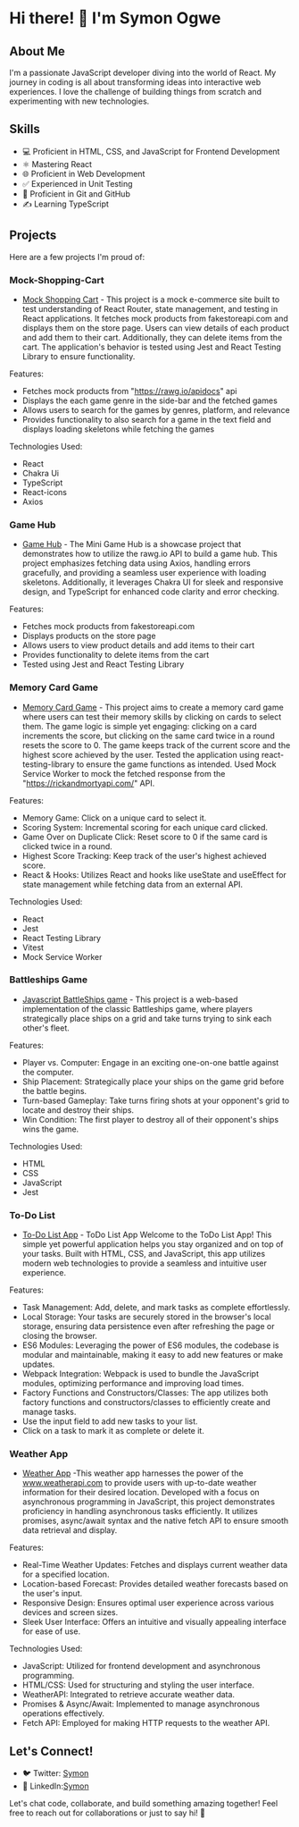 # Hi there! 👋 I'm Symon Ogwe

## About Me
I'm a passionate JavaScript developer diving into the world of React. My journey in coding is all about transforming ideas into interactive web experiences. I love the challenge of building things from scratch and experimenting with new technologies.

## Skills
- 💻 Proficient in HTML, CSS, and JavaScript for Frontend Development
- ⚛️ Mastering React
- 🌐 Proficient in Web Development
- ✅ Experienced in Unit Testing
- 🔄 Proficient in Git and GitHub
- ✍️ Learning TypeScript

## Projects
Here are a few projects I'm proud of:
### Mock-Shopping-Cart
- [Mock Shopping Cart](https://mock-shopping-cart.netlify.app/) - This project is a mock e-commerce site built to test understanding of React Router, state management, and testing in React applications. It fetches mock products from fakestoreapi.com and displays them on the store page. Users can view details of each product and add them to their cart. Additionally, they can delete items from the cart. The application's behavior is tested using Jest and React Testing Library to ensure functionality.
  
Features:
- Fetches mock products from "https://rawg.io/apidocs" api
- Displays the each game genre in the side-bar and the fetched games
- Allows users to search for the games by genres, platform, and relevance
- Provides functionality to also search for a game in the text field and displays loading skeletons while fetching the games

Technologies Used:
- React
- Chakra Ui
- TypeScript
- React-icons
- Axios
  
### Game Hub
- [Game Hub](https://symon-game-hub.vercel.app/) - The Mini Game Hub is a showcase project that demonstrates how to utilize the rawg.io API to build a game hub. This project emphasizes fetching data using Axios, handling errors gracefully, and providing a seamless user experience with loading skeletons. Additionally, it leverages Chakra UI for sleek and responsive design, and TypeScript for enhanced code clarity and error checking.

Features:
- Fetches mock products from fakestoreapi.com
- Displays products on the store page
- Allows users to view product details and add items to their cart
- Provides functionality to delete items from the cart
- Tested using Jest and React Testing Library

  
### Memory Card Game
- [Memory Card Game](https://symon-opo-memory-card-project.netlify.app/) - This project aims to create a memory card game where users can test their memory skills by clicking on cards to select them. The game logic is simple yet engaging: clicking on a card increments the score, but clicking on the same card twice in a round resets the score to 0. The game keeps track of the current score and the highest score achieved by the user. Tested the application using react-testing-library to ensure the game functions as intended. Used Mock Service Worker to mock the fetched response from the "https://rickandmortyapi.com/" API.

Features:

- Memory Game: Click on a unique card to select it.
- Scoring System: Incremental scoring for each unique card clicked.
- Game Over on Duplicate Click: Reset score to 0 if the same card is clicked twice in a round.
- Highest Score Tracking: Keep track of the user's highest achieved score.
- React & Hooks: Utilizes React and hooks like useState and useEffect for state management while fetching data from an external API.

Technologies Used:
- React
- Jest
- React Testing Library
- Vitest
- Mock Service Worker
  
### Battleships Game 
- [Javascript BattleShips game](https://symonogwe.github.io/Battleship-game/) - This project is a web-based implementation of the classic Battleships game, where players strategically place ships on a grid and take turns trying to sink each other's fleet.
  
Features:

- Player vs. Computer: Engage in an exciting one-on-one battle against the computer.
- Ship Placement: Strategically place your ships on the game grid before the battle begins.
- Turn-based Gameplay: Take turns firing shots at your opponent's grid to locate and destroy their ships.
- Win Condition: The first player to destroy all of their opponent's ships wins the game.

Technologies Used:
- HTML
- CSS
- JavaScript
- Jest
  
### To-Do List
- [To-Do List App](https://symonogwe.github.io/To-Do-List/) - ToDo List App
Welcome to the ToDo List App! This simple yet powerful application helps you stay organized and on top of your tasks. Built with HTML, CSS, and JavaScript, this app utilizes modern web technologies to provide a seamless and intuitive user experience.

Features:

- Task Management: Add, delete, and mark tasks as complete effortlessly.
- Local Storage: Your tasks are securely stored in the browser's local storage, ensuring data persistence even after refreshing the page or closing the browser.
- ES6 Modules: Leveraging the power of ES6 modules, the codebase is modular and maintainable, making it easy to add new features or make updates.
- Webpack Integration: Webpack is used to bundle the JavaScript modules, optimizing performance and improving load times.
- Factory Functions and Constructors/Classes: The app utilizes both factory functions and constructors/classes to efficiently create and manage tasks.
- Use the input field to add new tasks to your list.
- Click on a task to mark it as complete or delete it.
  
### Weather App
- [Weather App](https://symonogwe.github.io/Weather-App/) -This weather app harnesses the power of the www.weatherapi.com to provide users with up-to-date weather information for their desired location. Developed with a focus on asynchronous programming in JavaScript, this project demonstrates proficiency in handling asynchronous tasks efficiently. It utilizes promises, async/await syntax and the native fetch API to ensure smooth data retrieval and display.

Features:

- Real-Time Weather Updates: Fetches and displays current weather data for a specified location.
- Location-based Forecast: Provides detailed weather forecasts based on the user's input.
- Responsive Design: Ensures optimal user experience across various devices and screen sizes.
- Sleek User Interface: Offers an intuitive and visually appealing interface for ease of use.

Technologies Used:
- JavaScript: Utilized for frontend development and asynchronous programming.
- HTML/CSS: Used for structuring and styling the user interface.
- WeatherAPI: Integrated to retrieve accurate weather data.
- Promises & Async/Await: Implemented to manage asynchronous operations effectively.
- Fetch API: Employed for making HTTP requests to the weather API.
  

## Let's Connect!
- 🐦 Twitter: [Symon](https://twitter.com/symonopo)
- 💼 LinkedIn:[Symon](https://www.linkedin.com/in/symon-opondi-61448b18b)

Let's chat code, collaborate, and build something amazing together! Feel free to reach out for collaborations or just to say hi! 🌟

<!---
symonogwe/symonogwe is a ✨ special ✨ repository because its `README.md` (this file) appears on your GitHub profile.
You can click the Preview link to take a look at your changes.
--->
